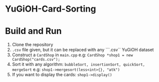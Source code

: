 # YuGiOH-Card-Sorting

# Build and Run
1) Clone the repository
2) ```.csv``` file given, but it can be replaced with any ```.csv`` YuGiOH dataset
3) Construct a ```CardShop``` in ```main.cpp``` e.g: ```CardShop *shop1 = new CardShop("cards.csv");```
4) Sort it with any algorithm: ```bubbleSort, insertionSort, quickSort, mergeSort``` e.g: ```shop1->mergesort(less<int>{}, "atk")```
5) If you want to display the cards: ```shop1->display()```
